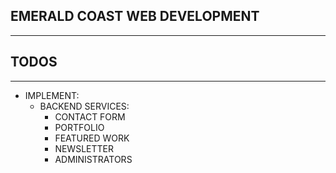 ## EMERALD COAST WEB DEVELOPMENT
------------------------------------------------------------

## TODOS
------------------------------------------------------------
  - IMPLEMENT:
    - BACKEND SERVICES:
      - CONTACT FORM
      - PORTFOLIO
      - FEATURED WORK
      - NEWSLETTER
      - ADMINISTRATORS